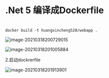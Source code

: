 # .Net 5 编译成Dockerfile

# 

```shell
docker build -t huangxincheng520/webapp .
```

![image-20210318200729015](D:\Difen\Leam\Net5编译DockerFile\image-20210318200729015.png)

![image-20210318201005884](D:\Difen\Linux部署\单双台服务器部署（非负载均衡）\linux部署\离线环境\mysql安装\image-20210318201005884.png)

2.启动dockrerfile

![image-20210318201913901](D:\Difen\Linux部署\单双台服务器部署（非负载均衡）\linux部署\离线环境\mysql安装\image-20210318201913901.png)